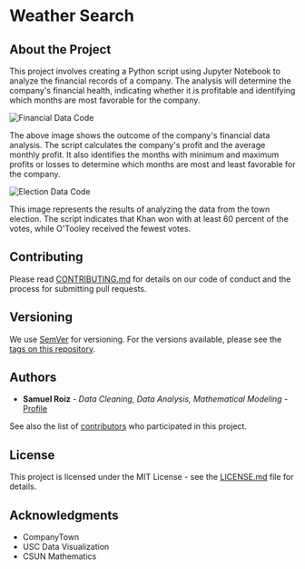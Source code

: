 # Weather Search

## About the Project
This project involves creating a Python script using Jupyter Notebook to analyze the financial records of a company. The analysis will determine the company's financial health, indicating whether it is profitable and identifying which months are most favorable for the company.

![Financial Data Code](https://github.com/samuelroiz/Financial_Data_for_Company_Town/blob/main/Financial_Analysis/Images/Example_Code_Outcome.png)

The above image shows the outcome of the company's financial data analysis. The script calculates the company's profit and the average monthly profit. It also identifies the months with minimum and maximum profits or losses to determine which months are most and least favorable for the company.

![Election Data Code](https://github.com/samuelroiz/Financial_Data_for_Company_Town/blob/main/Town_Election/Images/Example_Code_Outcome_Town_Election.png)

This image represents the results of analyzing the data from the town election. The script indicates that Khan won with at least 60 percent of the votes, while O'Tooley received the fewest votes.

## Contributing

Please read [CONTRIBUTING.md](https://gist.github.com/samuelroiz/1af49ec9eea365bc845ba04c5071a976) for details on our code of conduct and the process for submitting pull requests.

## Versioning

We use [SemVer](http://semver.org/) for versioning. For the versions available, please see the [tags on this repository](https://github.com/your/project/tags).

## Authors

* **Samuel Roiz** - *Data Cleaning, Data Analysis, Mathematical Modeling* - [Profile](https://github.com/samuelroiz)

See also the list of [contributors](https://github.com/samuelroiz) who participated in this project.

## License

This project is licensed under the MIT License - see the [LICENSE.md](https://gist.github.com/samuelroiz/1af49ec9eea365bc845ba04c5071a976) file for details.

## Acknowledgments

* CompanyTown
* USC Data Visualization
* CSUN Mathematics

